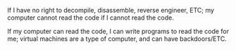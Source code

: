 If I have no right to decompile, disassemble, reverse engineer, ETC; my computer cannot read the code if I cannot read the code.

If my computer can read the code, I can write programs to read the code for me; virtual machines are a type of computer, and can have backdoors/ETC.
